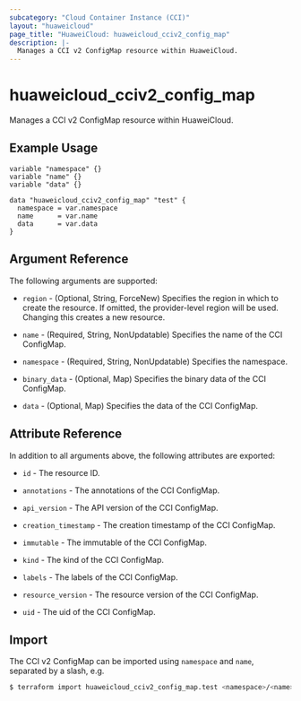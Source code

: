 ```yaml
---
subcategory: "Cloud Container Instance (CCI)"
layout: "huaweicloud"
page_title: "HuaweiCloud: huaweicloud_cciv2_config_map"
description: |-
  Manages a CCI v2 ConfigMap resource within HuaweiCloud.
---
```


# huaweicloud_cciv2_config_map

Manages a CCI v2 ConfigMap resource within HuaweiCloud.

## Example Usage

```hcl
variable "namespace" {}
variable "name" {}
variable "data" {}

data "huaweicloud_cciv2_config_map" "test" {
  namespace = var.namespace
  name      = var.name
  data      = var.data
}
```

## Argument Reference

The following arguments are supported:

* `region` - (Optional, String, ForceNew) Specifies the region in which to create the resource.
  If omitted, the provider-level region will be used.
  Changing this creates a new resource.

* `name` - (Required, String, NonUpdatable) Specifies the name of the CCI ConfigMap.

* `namespace` - (Required, String, NonUpdatable) Specifies the namespace.

* `binary_data` - (Optional, Map) Specifies the binary data of the CCI ConfigMap.

* `data` - (Optional, Map) Specifies the data of the CCI ConfigMap.

## Attribute Reference

In addition to all arguments above, the following attributes are exported:

* `id` - The resource ID.

* `annotations` - The annotations of the CCI ConfigMap.

* `api_version` - The API version of the CCI ConfigMap.

* `creation_timestamp` - The creation timestamp of the CCI ConfigMap.

* `immutable` - The immutable of the CCI ConfigMap.

* `kind` - The kind of the CCI ConfigMap.

* `labels` - The labels of the CCI ConfigMap.

* `resource_version` - The resource version of the CCI ConfigMap.

* `uid` - The uid of the CCI ConfigMap.

## Import

The CCI v2 ConfigMap can be imported using `namespace` and `name`, separated by a slash, e.g.

```bash
$ terraform import huaweicloud_cciv2_config_map.test <namespace>/<name>
```
